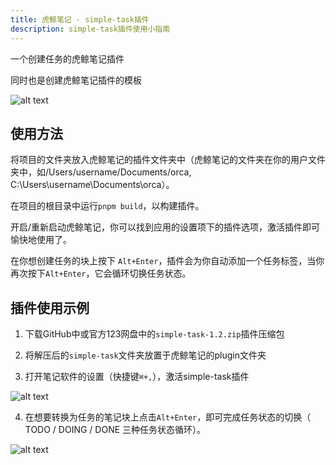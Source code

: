 ```yaml
---
title: 虎鲸笔记 - simple-task插件
description: simple-task插件使用小指南
---
```

一个创建任务的虎鲸笔记插件

同时也是创建虎鲸笔记插件的模板

![alt text](image.png)

## 使用方法

将项目的文件夹放入虎鲸笔记的插件文件夹中（虎鲸笔记的文件夹在你的用户文件夹中，如/Users/username/Documents/orca, C:\Users\username\Documents\orca）。

在项目的根目录中运行`pnpm build`，以构建插件。

开启/重新启动虎鲸笔记，你可以找到应用的设置项下的插件选项，激活插件即可愉快地使用了。

在你想创建任务的块上按下 `Alt+Enter`，插件会为你自动添加一个任务标签，当你再次按下`Alt+Enter`，它会循环切换任务状态。

## 插件使用示例

1. 下载GitHub中或官方123网盘中的`simple-task-1.2.zip`插件压缩包

2. 将解压后的`simple-task`文件夹放置于虎鲸笔记的plugin文件夹

3. 打开笔记软件的设置（快捷键`⌘+,`），激活simple-task插件

![alt text](simple-task.jpg)

4. 在想要转换为任务的笔记块上点击`Alt+Enter`，即可完成任务状态的切换（ TODO / DOING / DONE 三种任务状态循环）。

![alt text](simple-task.gif)